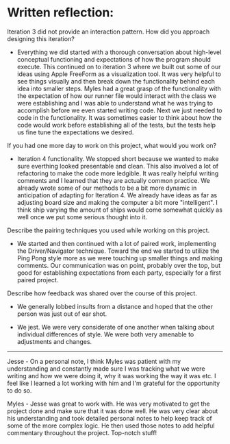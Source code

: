  # Written reflection:

Iteration 3 did not provide an interaction pattern. How did you approach designing this iteration?

  - Everything we did started with a thorough conversation about high-level conceptual functioning and expectations of how the program should execute. This continued on to iteration 3 where we built out some of our ideas using Apple FreeForm as a visualization tool. It was very helpful to see things visually and then break down the functionality behind each idea into smaller steps. Myles had a great grasp of the functionality with the expectation of how our runner file would interact with the class we were establishing and I was able to understand what he was trying to accomplish before we even started writing code. Next we just needed to code in the functionality. It was sometimes easier to think about how the code would work before establishing all of the tests, but the tests help us fine tune the expectations we desired.

If you had one more day to work on this project, what would you work on?

  - Iteration 4 functionality. We stopped short because we wanted to make sure everthing looked presentable and clean. This also involved a lot of refactoring to make the code more ledgible. It was really helpful writing comments and I learned that they are actually common practice. We already wrote some of our methods to be a bit more dynamic in anticipation of adapting for Iteration 4. We already have ideas as far as adjusting board size and making the computer a bit more "intelligent". I think ship varying the amount of ships would come somewhat quickly as well once we put some serious thought into it.

Describe the pairing techniques you used while working on this project.

  - We started and then continued with a lot of paired work, implementing the Driver/Navigator technique. Toward the end we started to utilize the Ping Pong style more as we were touching up smaller things and making comments. Our communication was on point, probably over the top, but good for establishing expectations from each party, especially for a first paired project.

Describe how feedback was shared over the course of this project.

  - We generally lobbed insults from a distance and hoped that the other person was just out of ear shot.

  - We jest. We were very considerate of one another when talking about individual differences of style. We were both very amenable to adjustments and changes.

 ---

  Jesse - On a personal note, I think Myles was patient with my understanding and constantly made sure I was tracking what we were writing and how we were doing it, why it was working the way it was etc. I feel like I learned a lot working with him and I'm grateful for the opportunity to do so.

  Myles - Jesse was great to work with. He was very motivated to get the project done and make sure that it was done well. He was very clear about his understanding and took detailed personal notes to help keep track of some of the more complex logic. He then used those notes to add helpful commentary throughout the project. Top-notch stuff!
